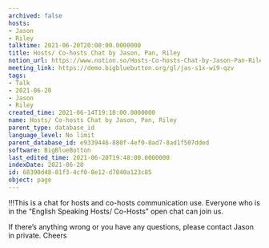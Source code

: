 ```yaml
---
archived: false
hosts:
- Jason
- Riley
talktime: 2021-06-20T20:00:00.0000000
title: Hosts/ Co-hosts Chat by Jason, Pan, Riley
notion_url: https://www.notion.so/Hosts-Co-hosts-Chat-by-Jason-Pan-Riley-68390d4881f34cf08e12d7840a123c85
meeting_link: https://demo.bigbluebutton.org/gl/jas-s1x-wi9-qzv
tags:
- Talk
- 2021-06-20
- Jason
- Riley
created_time: 2021-06-14T19:10:00.0000000
name: Hosts/ Co-hosts Chat by Jason, Pan, Riley
parent_type: database_id
language_level: No limit
parent_database_id: e9339446-880f-4ef0-8ad7-8ad1f507dded
software: BigBlueBotton
last_edited_time: 2021-06-20T19:48:00.0000000
indexDate: 2021-06-20
id: 68390d48-81f3-4cf0-8e12-d7840a123c85
object: page
---
```


!!!This is a chat for hosts and co-hosts communication use. Everyone who is in the “English Speaking Hosts/ Co-Hosts” open chat can join us.

If there’s anything wrong or you have any questions, please contact Jason in private. Cheers

